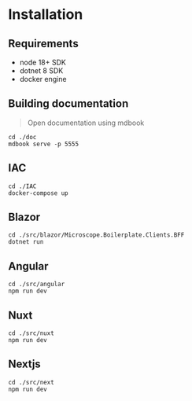 # Installation

## Requirements

* node 18+ SDK
* dotnet 8 SDK
* docker engine

## Building documentation

> Open documentation using mdbook

```console
cd ./doc
mdbook serve -p 5555
```

## IAC

```console
cd ./IAC
docker-compose up
```

## Blazor

```console
cd ./src/blazor/Microscope.Boilerplate.Clients.BFF
dotnet run
```

## Angular

```console
cd ./src/angular
npm run dev
```

## Nuxt

```console
cd ./src/nuxt
npm run dev
```

## Nextjs

```console
cd ./src/next
npm run dev
```